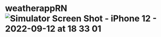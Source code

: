# weatherappRN![Simulator Screen Shot - iPhone 12 - 2022-09-12 at 18 33 01](https://user-images.githubusercontent.com/15359672/189767303-64cd4f94-64bf-4d06-8667-0898baf5969b.png)
